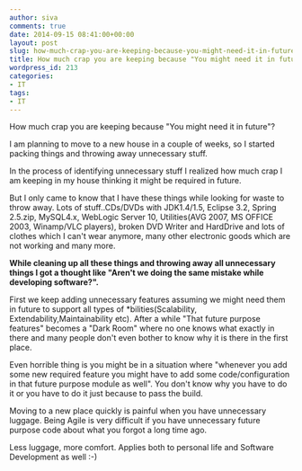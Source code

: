 ```yaml
---
author: siva
comments: true
date: 2014-09-15 08:41:00+00:00
layout: post
slug: how-much-crap-you-are-keeping-because-you-might-need-it-in-future
title: How much crap you are keeping because "You might need it in future"?
wordpress_id: 213
categories:
- IT
tags:
- IT
---
```


How much crap you are keeping because "You might need it in future"?  
  
I am planning to move to a new house in a couple of weeks, so I started packing things and throwing away unnecessary stuff.  
  
In the process of identifying unnecessary stuff I realized how much crap I am keeping in my house thinking it might be required in future.  
  
But I only came to know that I have these things while looking for waste to throw away. Lots of stuff..CDs/DVDs with JDK1.4/1.5, Eclipse 3.2, Spring 2.5.zip, MySQL4.x, WebLogic Server 10, Utilities(AVG 2007, MS OFFICE 2003, Winamp/VLC players), broken DVD Writer and HardDrive and lots of clothes which I can't wear anymore, many other electronic goods which are not working and many more.  
  
**While cleaning up all these things and throwing away all unnecessary things I got a thought like "Aren't we doing the same mistake while developing software?".**  
  
First we keep adding unnecessary features assuming we might need them in future to support all types of *bilities(Scalability, Extendability,Maintainability etc). After a while "That future purpose features" becomes a "Dark Room" where no one knows what exactly in there and many people don't even bother to know why it is there in the first place.  
  
Even horrible thing is you might be in a situation where "whenever you add some new required feature you might have to add some code/configuration in that future purpose module as well". You don't know why you have to do it or you have to do it just because to pass the build.  
  
Moving to a new place quickly is painful when you have unnecessary luggage. Being Agile is very difficult if you have unnecessary future purpose code about what you forgot a long time ago.  
  
Less luggage, more comfort. Applies both to personal life and Software Development as well :-)  
  

